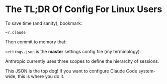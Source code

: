 # The TL;DR Of Config For Linux Users

To save time (and sanity), bookmark:

`~/.claude`

Then commit to memory that:

`settings.json` is the **master** settings config file (my terminology).

Anthropic currently uses three scopes to define the hierarchy of sessions.

This JSON is the top dog! If you want to configure Claude Code system-wide, this is where you do it.


